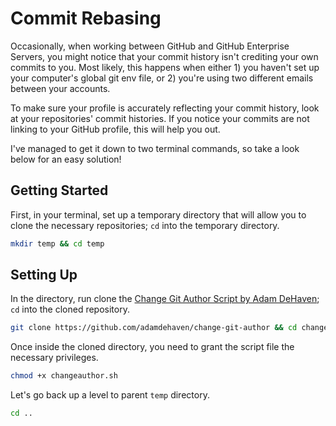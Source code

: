 # Commit Rebasing

Occasionally, when working between GitHub and GitHub Enterprise Servers, you might notice that your commit history isn't crediting your own commits to you. Most likely, this happens when either 1) you haven't set up your computer's global git env file, or 2) you're using two different emails between your accounts.

To make sure your profile is accurately reflecting your commit history, look at your repositories' commit histories. If you notice your commits are not linking to your GitHub profile, this will help you out.

> 

I've managed to get it down to two terminal commands, so take a look below for an easy solution!

## Getting Started

First, in your terminal, set up a temporary directory that will allow you to clone the necessary repositories; `cd` into the temporary directory.

```sh
mkdir temp && cd temp
```

## Setting Up

In the directory, run clone the [Change Git Author Script by Adam DeHaven](https://www.adamdehaven.com/blog/update-commit-history-author-information-for-git-repository/); `cd` into the cloned repository.

```sh
git clone https://github.com/adamdehaven/change-git-author && cd change-git-author
```

Once inside the cloned directory, you need to grant the script file the necessary privileges.

```sh
chmod +x changeauthor.sh
```

Let's go back up a level to parent `temp` directory.

```sh
cd ..
```

